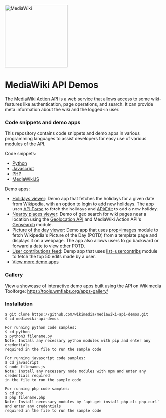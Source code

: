 <img src="https://upload.wikimedia.org/wikipedia/commons/thumb/b/bb/MediaWiki-notext.svg/500px-MediaWiki-notext.svg.png" height="200px" alt="MediaWiki"/>

# MediaWiki API Demos
The [MediaWiki Action API](https://www.mediawiki.org/wiki/API:Main_page) is a web service that allows access to some wiki-features like authentication, page operations, and search. It can provide meta information about the wiki and the logged-in user.

### Code snippets and demo apps
This repository contains code snippets and demo apps in various programming languages to assist developers for easy use of various modules of the API. 

Code snippets:
* [Python](python/)
* [Javascript](javascript/)
* [PHP](php/)
* [MediaWikiJS](mediawikijs/)


Demo apps:
* [Holidays viewer](apps/holidays-viewer):
Demo app that fetches the holidays for a given date from Wikipedia, with an option to login to add new holidays. The app uses [API:Parse](https://www.mediawiki.org/wiki/API:Parse) to fetch the holidays and [API:Edit](https://www.mediawiki.org/wiki/API:Edit) to add a new holiday.
* [Nearby places viewer](apps/nearby-places-viewer):
Demo of geo search for wiki pages near a location using the [Geolocation API](https://developer.mozilla.org/en-US/docs/Web/API/Geolocation_API) and MediaWiki Action API's [Geosearch](https://www.mediawiki.org/wiki/API:Geosearch) module.
* [Picture of the day viewer](apps/picture-of-the-day-viewer):
Demo app that uses [prop=images](https://www.mediawiki.org/wiki/API:Images) module to fetch Wikipedia's Picture of the Day (POTD) from a template page and displays it on a webpage. The app also allows users to go backward or forward a date to view other POTD.
* [User contributions feed](apps/user-contributions-feed):
Demp app that uses [list=usercontribs](https://www.mediawiki.org/wiki/API:Usercontribs) module to fetch the top 50 edits made by a user.
* [View more demo apps](apps/)

### Gallery
View a showcase of interactive demo apps built using the API on Wikimedia Toolforge: https://tools.wmflabs.org/apps-gallery/


### Installation
```
$ git clone https://github.com/wikimedia/mediawiki-api-demos.git
$ cd mediawiki-api-demos

For running python code samples: 
$ cd python
$ python3 filename.py 
Note: Install any necessary python modules with pip and enter any credentials 
required in the file to run the sample code

For running javascript code samples:
$ cd javascript
$ node filename.js
Note: Install any necessary node modules with npm and enter any credentials required
in the file to run the sample code

For running php code samples:
$ cd php
$ php filename.php
Note: Install necessary modules by `apt-get install php-cli php-curl` and enter any credentials
required in the file to run the sample code
```
